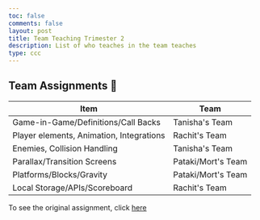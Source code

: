 ```yaml
---
toc: false
comments: false
layout: post
title: Team Teaching Trimester 2
description: List of who teaches in the team teaches
type: ccc
---
```


## Team Assignments 🚀

| Item                                     | Team              |
|------------------------------------------|-------------------|
| Game-in-Game/Definitions/Call Backs      | Tanisha's Team    |
| Player elements, Animation, Integrations | Rachit's Team     |
| Enemies, Collision Handling              | Tanisha's Team    |
| Parallax/Transition Screens              | Pataki/Mort's Team |
| Platforms/Blocks/Gravity                 | Pataki/Mort's Team |
| Local Storage/APIs/Scoreboard            | Rachit's Team     |

To see the original assignment, click [here](https://poway.instructure.com/courses/164879/assignments/3620803)
